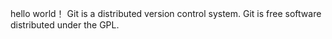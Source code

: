hello world！
Git is a distributed version control system.
Git is free software distributed under the GPL.
